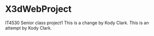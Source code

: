 # X3dWebProject
IT4530 Senior class project1
This is a change by Kody Clark.
This is an attempt by Kody Clark.
